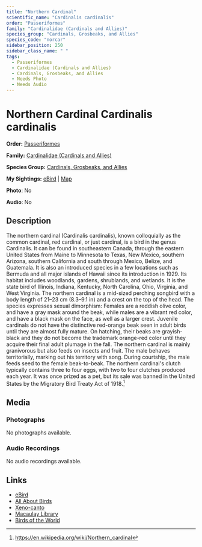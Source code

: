 ```yaml
---
title: "Northern Cardinal"
scientific_name: "Cardinalis cardinalis"
order: "Passeriformes"
family: "Cardinalidae (Cardinals and Allies)"
species_group: "Cardinals, Grosbeaks, and Allies"
species_code: "norcar"
sidebar_position: 250
sidebar_class_name: " "
tags: 
  - Passeriformes
  - Cardinalidae (Cardinals and Allies)
  - Cardinals, Grosbeaks, and Allies
  - Needs Photo
  - Needs Audio
---
```


# Northern Cardinal <span className='sci_name'>Cardinalis cardinalis</span>

**Order:** [Passeriformes](/tags/passeriformes)

**Family:** [Cardinalidae (Cardinals and Allies)](/tags/cardinalidae-cardinals-and-allies)

**Species Group:** [Cardinals, Grosbeaks, and Allies](/tags/cardinals-grosbeaks-and-allies)

**My Sightings:** [eBird](https://ebird.org/lifelist?r=world&time=life&spp=norcar) | [Map](/map?species_code=norcar)

**Photo**: No 

**Audio**: No

## Description
The northern cardinal (Cardinalis cardinalis), known colloquially as the common cardinal, red cardinal, or just cardinal, is a bird in the genus Cardinalis. It can be found in southeastern Canada, through the eastern United States from Maine to Minnesota to Texas, New Mexico, southern Arizona, southern California and south through Mexico, Belize, and Guatemala. It is also an introduced species in a few locations such as Bermuda and all major islands of Hawaii since its introduction in 1929. Its habitat includes woodlands, gardens, shrublands, and wetlands. It is the state bird of Illinois, Indiana, Kentucky, North Carolina, Ohio, Virginia, and West Virginia.
The northern cardinal is a mid-sized perching songbird with a body length of 21–23 cm (8.3–9.1 in) and a crest on the top of the head. The species expresses sexual dimorphism: Females are a reddish olive color, and have a gray mask around the beak, while males are a vibrant red color, and have a black mask on the face, as well as a larger crest. Juvenile cardinals do not have the distinctive red-orange beak seen in adult birds until they are almost fully mature. On hatching, their beaks are grayish-black and they do not become the trademark orange-red color until they acquire their final adult plumage in the fall. 
The northern cardinal is mainly granivorous but also feeds on insects and fruit. The male behaves territorially, marking out his territory with song. During courtship, the male feeds seed to the female beak-to-beak. The northern cardinal's clutch typically contains three to four eggs, with two to four clutches produced each year. It was once prized as a pet, but its sale was banned in the United States by the Migratory Bird Treaty Act of 1918.[^1]

[^1]: https://en.wikipedia.org/wiki/Northern_cardinal

## Media
### Photographs
No photographs available.

### Audio Recordings
No audio recordings available.

## Links
* [eBird](https://ebird.org/species/norcar) 
* [All About Birds](https://www.allaboutbirds.org/guide/norcar) 
* [Xeno-canto](https://www.xeno-canto.org/species/cardinalis-cardinalis) 
* [Macaulay Library](https://search.macaulaylibrary.org/catalog?taxonCode=norcar&sort=rating_rank_desc)
* [Birds of the World](https://birdsoftheworld.org/bow/species/norcar)
